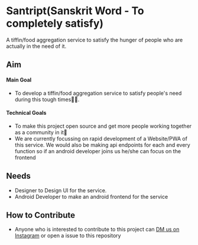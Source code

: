 # Santript(Sanskrit Word - To completely satisfy)
A tiffin/food aggregation service to satisfy the hunger of people who are actually in the need of it.

## Aim
#### Main Goal
- To develop a tiffin/food aggregation service to satisfy people's need during this tough times🙌🏻.
#### Technical Goals
- To make this project open source and get more people working together as a community in it🙏
- We are currently focussing on rapid development of a Website/PWA of this service. We would also be making api endpoints for each and every function so if an android developer joins us he/she can focus on the frontend

## Needs
- Designer to Design UI for the service.
- Android Developer to make an android frontend for the service

## How to Contribute
- Anyone who is interested to contribute to this project can [DM us on Instagram](https://instagram.com/zeroday.in/) or open a issue to this repository
